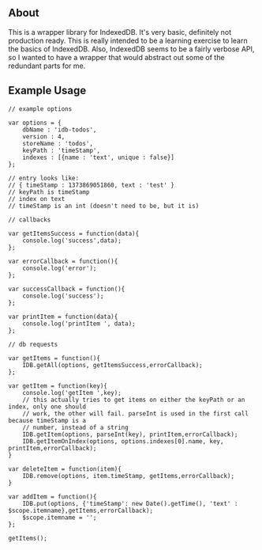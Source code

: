 ## About

This is a wrapper library for IndexedDB. It's very basic, definitely not production ready. This is really intended to be a learning exercise to learn the basics of IndexedDB. Also, IndexedDB seems to be a fairly verbose API, so I wanted to have a wrapper that would abstract out some of the redundant parts for me.


## Example Usage
    
    // example options
    
    var options = {
        dbName : 'idb-todos',
        version : 4,
        storeName : 'todos',
        keyPath : 'timeStamp',
        indexes : [{name : 'text', unique : false}]
    };
    
    // entry looks like:
    // { timeStamp : 1373869051860, text : 'test' }
    // keyPath is timeStamp
    // index on text
    // timeStamp is an int (doesn't need to be, but it is)
    
    // callbacks
    
    var getItemsSuccess = function(data){
        console.log('success',data);
    };
    
    var errorCallback = function(){
        console.log('error'); 
    };
    
    var successCallback = function(){
        console.log('success'); 
    };
    
    var printItem = function(data){
        console.log('printItem ', data);
    };
    
    // db requests
    
    var getItems = function(){
        IDB.getAll(options, getItemsSuccess,errorCallback);
    };
    
    var getItem = function(key){
        console.log('getItem ',key);
        // this actually tries to get items on either the keyPath or an index, only one should
        // work, the other will fail. parseInt is used in the first call because timeStamp is a
        // number, instead of a string
        IDB.getItem(options, parseInt(key), printItem,errorCallback);
        IDB.getItemOnIndex(options, options.indexes[0].name, key, printItem,errorCallback);
    }
    
    var deleteItem = function(item){
        IDB.remove(options, item.timeStamp, getItems,errorCallback);
    }
    
    var addItem = function(){
        IDB.put(options, {'timeStamp': new Date().getTime(), 'text' : $scope.itemname},getItems,errorCallback); 
        $scope.itemname = ''; 
    };
    
    getItems();
